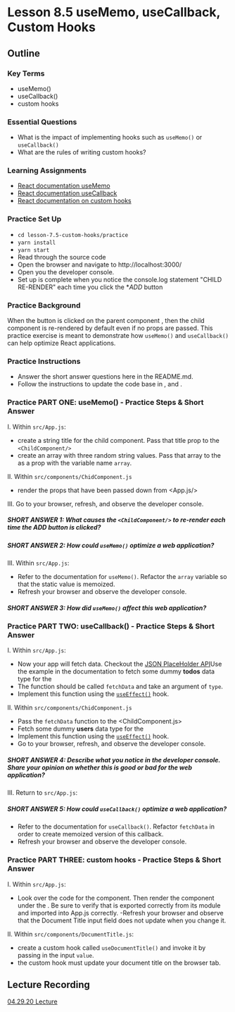 # Lesson 8.5 useMemo, useCallback, Custom Hooks

## Outline

### Key Terms

- useMemo()
- useCallback()
- custom hooks

### Essential Questions

- What is the impact of implementing hooks such as `useMemo()` or `useCallback()`
- What are the rules of writing custom hooks?

### Learning Assignments

- [React documentation useMemo](https://reactjs.org/docs/hooks-reference.html#usememo)
- [React documentation useCallback](https://reactjs.org/docs/hooks-reference.html#usecallback)
- [React documentation on custom hooks](https://reactjs.org/docs/hooks-custom.html)

### Practice Set Up

- `cd lesson-7.5-custom-hooks/practice`
- `yarn install`
- `yarn start`
- Read through the source code
- Open the browser and navigate to http://localhost:3000/
- Open you the developer console.
- Set up is complete when you notice the console.log statement "CHILD RE-RENDER" each time you click the \*_ADD_ button

### Practice Background

When the button is clicked on the parent component <App/>, then the child component <ChildComponent/> is re-rendered by default even if no props are passed. This practice exercise is meant to demonstrate how `useMemo()` and `useCallback()` can help optimize React applications.

### Practice Instructions

- Answer the short answer questions here in the README.md.
- Follow the instructions to update the code base in <App/>, <ChildComponent/> and <DocumentTitle/>.

### Practice PART ONE: useMemo() - Practice Steps & Short Answer

I. Within `src/App.js`:

- create a string title for the child component. Pass that title prop to the `<ChildComponent/>`
- create an array with three random string values. Pass that array to the <ChildComponent/> as a prop with the variable name `array`.

II. Within `src/components/ChidComponent.js`

- render the props that have been passed down from <App.js/>

III. Go to your browser, refresh, and observe the developer console.

##### SHORT ANSWER 1: What causes the `<ChildComponent/>` to re-render each time the _ADD_ button is clicked?

##### SHORT ANSWER 2: How could `useMemo()` optimize a web application?

III. Within `src/App.js`:

- Refer to the documentation for `useMemo()`. Refactor the `array` variable so that the static value is memoized.
- Refresh your browser and observe the developer console.

##### SHORT ANSWER 3: How did `useMemo()` affect this web application?

### Practice PART TWO: useCallback() - Practice Steps & Short Answer

I. Within `src/App.js`:

- Now your app will fetch data. Checkout the [JSON PlaceHolder API](https://jsonplaceholder.typicode.com/)Use the example in the documentation to fetch some dummy **todos** data type for the <App/>
- The function should be called `fetchData` and take an argument of `type`.
- Implement this function using the [`useEffect()`](https://reactjs.org/docs/hooks-effect.html) hook.

II. Within `src/components/ChidComponent.js`

- Pass the `fetchData` function to the <ChildComponent.js>
- Fetch some dummy **users** data type for the <App/>
- Implement this function using the [`useEffect()`](https://reactjs.org/docs/hooks-effect.html) hook.
- Go to your browser, refresh, and observe the developer console.

##### SHORT ANSWER 4: Describe what you notice in the developer console. Share your opinion on whether this is good or bad for the web application?

III. Return to `src/App.js`:

##### SHORT ANSWER 5: How could `useCallback()` optimize a web application?

- Refer to the documentation for `useCallback()`. Refactor `fetchData` in order to create memoized version of this callback.
- Refresh your browser and observe the developer console.

### Practice PART THREE: custom hooks - Practice Steps & Short Answer

I. Within `src/App.js`:

- Look over the code for the <DocumentTitle/> component. Then render the <DocumentTitle/> component under the <ChildComponent/>. Be sure to verify that <DocumentTitle/> is exported correctly from its module and imported into App.js correctly.
  -Refresh your browser and observe that the Document Title input field does not update when you change it.

II. Within `src/components/DocumentTitle.js`:

- create a custom hook called `useDocumentTitle()` and invoke it by passing in the input `value`.
- the custom hook must update your document title on the browser tab.

## Lecture Recording
[04.29.20 Lecture](https://us02web.zoom.us/rec/share/9edpN5vu6GBOc9KR9mvhGfA4BInZeaa82iRNrKJZnUv4MnHcaTy3JPp2R14wd-Mt)
